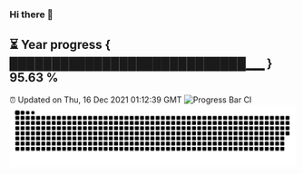 ### Hi there 👋
⏳ Year progress { ████████████████████████████▁▁ } 95.63 %
---
⏰ Updated on Thu, 16 Dec 2021 01:12:39 GMT
![Progress Bar CI](https://github.com/liununu/liununu/workflows/Progress%20Bar%20CI/badge.svg)
![](https://raw.githubusercontent.com/coder-Zzx/coder-Zzx/main/assets/github-contribution-grid-snake.svg)
